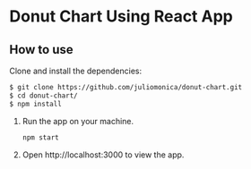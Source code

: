 # Donut Chart Using React App


## How to use

Clone and install the dependencies:

```bash
$ git clone https://github.com/juliomonica/donut-chart.git
$ cd donut-chart/
$ npm install
```
1. Run the app on your machine.

   ```bash
   npm start
   ```
2. Open http://localhost:3000 to view the app.
